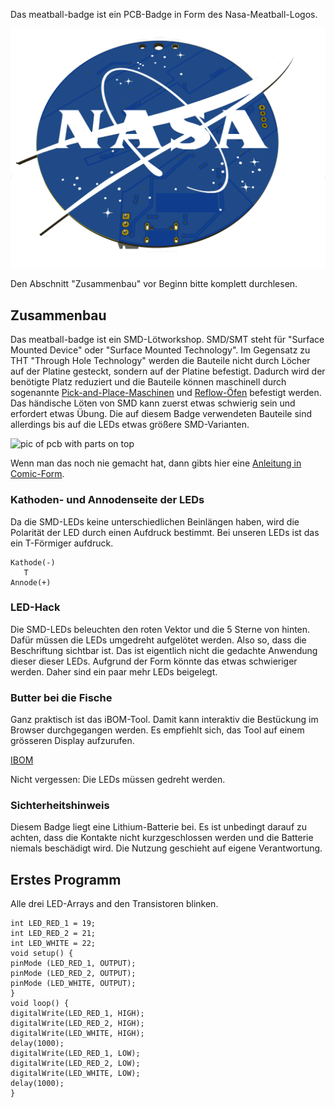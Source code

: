 Das meatball-badge ist ein PCB-Badge in Form des Nasa-Meatball-Logos.

![](nasa-badge_front.png)

Den Abschnitt "Zusammenbau" vor Beginn bitte komplett durchlesen.

## Zusammenbau
Das meatball-badge ist ein SMD-Lötworkshop. SMD/SMT steht für "Surface Mounted Device" oder "Surface Mounted Technology". Im Gegensatz zu THT "Through Hole Technology" werden die Bauteile nicht durch Löcher auf der Platine gesteckt, sondern auf der Platine befestigt.
Dadurch wird der benötigte Platz reduziert und die Bauteile können maschinell durch sogenannte [Pick-and-Place-Maschinen](https://en.wikipedia.org/wiki/Pick-and-place_machine) und [Reflow-Öfen](https://en.wikipedia.org/wiki/Reflow_soldering) befestigt werden.
Das händische Löten von SMD kann zuerst etwas schwierig sein und erfordert etwas Übung. Die auf diesem Badge verwendeten Bauteile sind allerdings bis auf die LEDs etwas größere SMD-Varianten. 

![pic of pcb with parts on top](https://upload.wikimedia.org/wikipedia/commons/thumb/c/ce/2013-01-09_14-51-59-elec-31f.jpg/220px-2013-01-09_14-51-59-elec-31f.jpg)

Wenn man das noch nie gemacht hat, dann gibts hier eine [Anleitung in Comic-Form](http://mightyohm.com/files/SMT_Soldering_Its_Easier_Than_You_Think_EN.pdf).

### Kathoden- und Annodenseite der LEDs
Da die SMD-LEDs keine unterschiedlichen Beinlängen haben, wird die Polarität der LED durch einen Aufdruck bestimmt. Bei unseren LEDs ist das ein T-Förmiger aufdruck.
```
Kathode(-)
   T
Annode(+)
```

### LED-Hack
Die SMD-LEDs beleuchten den roten Vektor und die 5 Sterne von hinten. Dafür müssen die LEDs umgedreht aufgelötet werden. Also so, dass die Beschriftung sichtbar ist. Das ist eigentlich nicht die gedachte Anwendung dieser dieser LEDs. Aufgrund der Form könnte das etwas schwieriger werden. Daher sind ein paar mehr LEDs beigelegt.

### Butter bei die Fische
Ganz praktisch ist das iBOM-Tool. Damit kann interaktiv die Bestückung im Browser durchgegangen werden. Es empfiehlt sich, das Tool auf einem grösseren Display aufzurufen.

[IBOM](ibom)

Nicht vergessen: Die LEDs müssen gedreht werden.

### Sichterheitshinweis
Diesem Badge liegt eine Lithium-Batterie bei. Es ist unbedingt darauf zu achten, dass die Kontakte nicht kurzgeschlossen werden und die Batterie niemals beschädigt wird. Die Nutzung geschieht auf eigene Verantwortung.

## Erstes Programm
Alle drei LED-Arrays and den Transistoren blinken.

```{C}
int LED_RED_1 = 19;
int LED_RED_2 = 21;
int LED_WHITE = 22;
void setup() {
pinMode (LED_RED_1, OUTPUT);
pinMode (LED_RED_2, OUTPUT);
pinMode (LED_WHITE, OUTPUT);
}
void loop() {
digitalWrite(LED_RED_1, HIGH);
digitalWrite(LED_RED_2, HIGH);
digitalWrite(LED_WHITE, HIGH);
delay(1000);
digitalWrite(LED_RED_1, LOW);
digitalWrite(LED_RED_2, LOW);
digitalWrite(LED_WHITE, LOW);
delay(1000);
}
```
